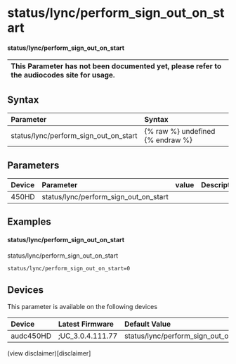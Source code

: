 ﻿---
description: status/lync/perform_sign_out_on_start
search: false
---

# status/lync/perform_sign_out_on_start

#### status/lync/perform_sign_out_on_start


| This Parameter has not been documented yet, please refer to the audiocodes site for usage.  |
| :--- |

## Syntax
| Parameter | Syntax |
| :--- | :--- |
|status/lync/perform_sign_out_on_start | {% raw %} undefined {% endraw %} |

## Parameters
|Device|Parameter|value|Description|
|:---|:---|:---|:---|
| 450HD | status/lync/perform_sign_out_on_start |  |  |

## Examples
#### status/lync/perform_sign_out_on_start

status/lync/perform_sign_out_on_start

```
status/lync/perform_sign_out_on_start=0
```

## Devices
This parameter is available on the following devices

| Device | Latest Firmware | Default Value |
|:---|:---|:---|
| audc450HD | ;UC_3.0.4.111.77 | status/lync/perform_sign_out_on_start=0 

(view disclaimer)[disclaimer]
